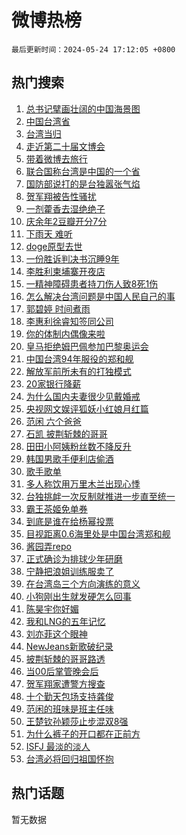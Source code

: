 # 微博热榜

`最后更新时间：2024-05-24 17:12:05 +0800`

## 热门搜索

1. [总书记擘画壮阔的中国海景图](https://m.weibo.cn/search?containerid=100103type%3D1%26t%3D10%26q%3D%23%E6%80%BB%E4%B9%A6%E8%AE%B0%E6%93%98%E7%94%BB%E5%A3%AE%E9%98%94%E7%9A%84%E4%B8%AD%E5%9B%BD%E6%B5%B7%E6%99%AF%E5%9B%BE%23&stream_entry_id=51&isnewpage=1&extparam=seat%3D1%26q%3D%2523%25E6%2580%25BB%25E4%25B9%25A6%25E8%25AE%25B0%25E6%2593%2598%25E7%2594%25BB%25E5%25A3%25AE%25E9%2598%2594%25E7%259A%2584%25E4%25B8%25AD%25E5%259B%25BD%25E6%25B5%25B7%25E6%2599%25AF%25E5%259B%25BE%2523%26c_type%3D51%26pos%3D0%26cate%3D10103%26dgr%3D0%26stream_entry_id%3D51%26filter_type%3Drealtimehot%26display_time%3D1716541924%26pre_seqid%3D17165419245869425865)
1. [中国台湾省](https://m.weibo.cn/search?containerid=100103type%3D1%26t%3D10%26q%3D%23%E4%B8%AD%E5%9B%BD%E5%8F%B0%E6%B9%BE%E7%9C%81%23&stream_entry_id=31&isnewpage=1&extparam=seat%3D1%26q%3D%2523%25E4%25B8%25AD%25E5%259B%25BD%25E5%258F%25B0%25E6%25B9%25BE%25E7%259C%2581%2523%26pos%3D0%26flag%3D4%26filter_type%3Drealtimehot%26c_type%3D31%26stream_entry_id%3D31%26band_rank%3D1%26cate%3D5001%26lcate%3D5001%26dgr%3D0%26realpos%3D1%26display_time%3D1716541924%26pre_seqid%3D17165419245869425865)
1. [台湾当归](https://m.weibo.cn/search?containerid=100103type%3D1%26t%3D10%26q%3D%23%E5%8F%B0%E6%B9%BE%E5%BD%93%E5%BD%92%23&stream_entry_id=31&isnewpage=1&extparam=seat%3D1%26q%3D%2523%25E5%258F%25B0%25E6%25B9%25BE%25E5%25BD%2593%25E5%25BD%2592%2523%26pos%3D1%26flag%3D16%26filter_type%3Drealtimehot%26c_type%3D31%26stream_entry_id%3D31%26band_rank%3D2%26cate%3D5001%26lcate%3D5001%26dgr%3D0%26realpos%3D2%26display_time%3D1716541924%26pre_seqid%3D17165419245869425865)
1. [走近第二十届文博会](https://m.weibo.cn/search?containerid=100103type%3D1%26t%3D10%26q%3D%23%E8%B5%B0%E8%BF%91%E7%AC%AC%E4%BA%8C%E5%8D%81%E5%B1%8A%E6%96%87%E5%8D%9A%E4%BC%9A%23&stream_entry_id=31&isnewpage=1&extparam=seat%3D1%26q%3D%2523%25E8%25B5%25B0%25E8%25BF%2591%25E7%25AC%25AC%25E4%25BA%258C%25E5%258D%2581%25E5%25B1%258A%25E6%2596%2587%25E5%258D%259A%25E4%25BC%259A%2523%26pos%3D2%26flag%3D0%26filter_type%3Drealtimehot%26c_type%3D31%26stream_entry_id%3D31%26band_rank%3D3%26cate%3D5001%26lcate%3D5001%26dgr%3D0%26realpos%3D3%26display_time%3D1716541924%26pre_seqid%3D17165419245869425865)
1. [带着微博去旅行](https://m.weibo.cn/search?containerid=100103type%3D1%26t%3D10%26q%3D%23%E5%B8%A6%E7%9D%80%E5%BE%AE%E5%8D%9A%E5%8E%BB%E6%97%85%E8%A1%8C%23&stream_entry_id=31&isnewpage=1&extparam=seat%3D1%26q%3D%2523%25E5%25B8%25A6%25E7%259D%2580%25E5%25BE%25AE%25E5%258D%259A%25E5%258E%25BB%25E6%2597%2585%25E8%25A1%258C%2523%26pos%3D3%26adid%3D237911%26band_rank%3D4%26filter_type%3Drealtimehot%26c_type%3D31%26stream_entry_id%3D31%26topic_ad%3D1%26cate%3D5001%26lcate%3D5001%26is_ad_pos%3D1%26dgr%3D0%26display_time%3D1716541924%26pre_seqid%3D17165419245869425865)
1. [联合国称台湾是中国的一个省](https://m.weibo.cn/search?containerid=100103type%3D1%26t%3D10%26q%3D%23%E8%81%94%E5%90%88%E5%9B%BD%E7%A7%B0%E5%8F%B0%E6%B9%BE%E6%98%AF%E4%B8%AD%E5%9B%BD%E7%9A%84%E4%B8%80%E4%B8%AA%E7%9C%81%23&stream_entry_id=31&isnewpage=1&extparam=seat%3D1%26q%3D%2523%25E8%2581%2594%25E5%2590%2588%25E5%259B%25BD%25E7%25A7%25B0%25E5%258F%25B0%25E6%25B9%25BE%25E6%2598%25AF%25E4%25B8%25AD%25E5%259B%25BD%25E7%259A%2584%25E4%25B8%2580%25E4%25B8%25AA%25E7%259C%2581%2523%26pos%3D4%26flag%3D2%26filter_type%3Drealtimehot%26c_type%3D31%26stream_entry_id%3D31%26band_rank%3D4%26cate%3D5001%26lcate%3D5001%26dgr%3D0%26realpos%3D4%26display_time%3D1716541924%26pre_seqid%3D17165419245869425865)
1. [国防部说打的是台独嚣张气焰](https://m.weibo.cn/search?containerid=100103type%3D1%26t%3D10%26q%3D%23%E5%9B%BD%E9%98%B2%E9%83%A8%E8%AF%B4%E6%89%93%E7%9A%84%E6%98%AF%E5%8F%B0%E7%8B%AC%E5%9A%A3%E5%BC%A0%E6%B0%94%E7%84%B0%23&stream_entry_id=31&isnewpage=1&extparam=seat%3D1%26q%3D%2523%25E5%259B%25BD%25E9%2598%25B2%25E9%2583%25A8%25E8%25AF%25B4%25E6%2589%2593%25E7%259A%2584%25E6%2598%25AF%25E5%258F%25B0%25E7%258B%25AC%25E5%259A%25A3%25E5%25BC%25A0%25E6%25B0%2594%25E7%2584%25B0%2523%26pos%3D5%26flag%3D0%26filter_type%3Drealtimehot%26c_type%3D31%26stream_entry_id%3D31%26band_rank%3D5%26cate%3D5001%26lcate%3D5001%26dgr%3D0%26realpos%3D5%26display_time%3D1716541924%26pre_seqid%3D17165419245869425865)
1. [贺军翔被告性骚扰](https://m.weibo.cn/search?containerid=100103type%3D1%26t%3D10%26q%3D%23%E8%B4%BA%E5%86%9B%E7%BF%94%E8%A2%AB%E5%91%8A%E6%80%A7%E9%AA%9A%E6%89%B0%23&stream_entry_id=31&isnewpage=1&extparam=seat%3D1%26q%3D%2523%25E8%25B4%25BA%25E5%2586%259B%25E7%25BF%2594%25E8%25A2%25AB%25E5%2591%258A%25E6%2580%25A7%25E9%25AA%259A%25E6%2589%25B0%2523%26pos%3D6%26flag%3D2%26filter_type%3Drealtimehot%26c_type%3D31%26stream_entry_id%3D31%26band_rank%3D6%26cate%3D5001%26lcate%3D5001%26dgr%3D0%26realpos%3D6%26display_time%3D1716541924%26pre_seqid%3D17165419245869425865)
1. [一剂藿香去湿绝绝子](https://m.weibo.cn/search?containerid=100103type%3D1%26t%3D10%26q%3D%23%E4%B8%80%E5%89%82%E8%97%BF%E9%A6%99%E5%8E%BB%E6%B9%BF%E7%BB%9D%E7%BB%9D%E5%AD%90%23&stream_entry_id=31&isnewpage=1&extparam=seat%3D1%26q%3D%2523%25E4%25B8%2580%25E5%2589%2582%25E8%2597%25BF%25E9%25A6%2599%25E5%258E%25BB%25E6%25B9%25BF%25E7%25BB%259D%25E7%25BB%259D%25E5%25AD%2590%2523%26pos%3D7%26adid%3D237661%26band_rank%3D7%26filter_type%3Drealtimehot%26c_type%3D31%26stream_entry_id%3D31%26topic_ad%3D1%26cate%3D5001%26lcate%3D5001%26is_ad_pos%3D1%26dgr%3D0%26display_time%3D1716541924%26pre_seqid%3D17165419245869425865)
1. [庆余年2豆瓣开分7分](https://m.weibo.cn/search?containerid=100103type%3D1%26t%3D10%26q%3D%23%E5%BA%86%E4%BD%99%E5%B9%B42%E8%B1%86%E7%93%A3%E5%BC%80%E5%88%867%E5%88%86%23&stream_entry_id=31&isnewpage=1&extparam=seat%3D1%26q%3D%2523%25E5%25BA%2586%25E4%25BD%2599%25E5%25B9%25B42%25E8%25B1%2586%25E7%2593%25A3%25E5%25BC%2580%25E5%2588%25867%25E5%2588%2586%2523%26pos%3D8%26flag%3D1%26filter_type%3Drealtimehot%26c_type%3D31%26stream_entry_id%3D31%26band_rank%3D7%26cate%3D5001%26lcate%3D5001%26dgr%3D0%26realpos%3D7%26display_time%3D1716541924%26pre_seqid%3D17165419245869425865)
1. [下雨天 难听](https://m.weibo.cn/search?containerid=100103type%3D1%26t%3D10%26q%3D%E4%B8%8B%E9%9B%A8%E5%A4%A9+%E9%9A%BE%E5%90%AC&stream_entry_id=31&isnewpage=1&extparam=seat%3D1%26q%3D%25E4%25B8%258B%25E9%259B%25A8%25E5%25A4%25A9%2520%25E9%259A%25BE%25E5%2590%25AC%26pos%3D9%26flag%3D2%26filter_type%3Drealtimehot%26c_type%3D31%26stream_entry_id%3D31%26band_rank%3D8%26cate%3D5001%26lcate%3D5001%26dgr%3D0%26realpos%3D8%26display_time%3D1716541924%26pre_seqid%3D17165419245869425865)
1. [doge原型去世](https://m.weibo.cn/search?containerid=100103type%3D1%26t%3D10%26q%3D%23doge%E5%8E%9F%E5%9E%8B%E5%8E%BB%E4%B8%96%23&stream_entry_id=31&isnewpage=1&extparam=seat%3D1%26q%3D%2523doge%25E5%258E%259F%25E5%259E%258B%25E5%258E%25BB%25E4%25B8%2596%2523%26pos%3D10%26flag%3D1%26filter_type%3Drealtimehot%26c_type%3D31%26stream_entry_id%3D31%26band_rank%3D9%26cate%3D5001%26lcate%3D5001%26dgr%3D0%26realpos%3D9%26display_time%3D1716541924%26pre_seqid%3D17165419245869425865)
1. [一份胜诉判决书沉睡9年](https://m.weibo.cn/search?containerid=100103type%3D1%26t%3D10%26q%3D%23%E4%B8%80%E4%BB%BD%E8%83%9C%E8%AF%89%E5%88%A4%E5%86%B3%E4%B9%A6%E6%B2%89%E7%9D%A19%E5%B9%B4%23&stream_entry_id=31&isnewpage=1&extparam=seat%3D1%26q%3D%2523%25E4%25B8%2580%25E4%25BB%25BD%25E8%2583%259C%25E8%25AF%2589%25E5%2588%25A4%25E5%2586%25B3%25E4%25B9%25A6%25E6%25B2%2589%25E7%259D%25A19%25E5%25B9%25B4%2523%26pos%3D11%26flag%3D1%26filter_type%3Drealtimehot%26c_type%3D31%26stream_entry_id%3D31%26band_rank%3D10%26cate%3D5001%26lcate%3D5001%26dgr%3D0%26realpos%3D10%26display_time%3D1716541924%26pre_seqid%3D17165419245869425865)
1. [李胜利柬埔寨开夜店](https://m.weibo.cn/search?containerid=100103type%3D1%26t%3D10%26q%3D%23%E6%9D%8E%E8%83%9C%E5%88%A9%E6%9F%AC%E5%9F%94%E5%AF%A8%E5%BC%80%E5%A4%9C%E5%BA%97%23&stream_entry_id=31&isnewpage=1&extparam=seat%3D1%26q%3D%2523%25E6%259D%258E%25E8%2583%259C%25E5%2588%25A9%25E6%259F%25AC%25E5%259F%2594%25E5%25AF%25A8%25E5%25BC%2580%25E5%25A4%259C%25E5%25BA%2597%2523%26pos%3D12%26flag%3D1%26filter_type%3Drealtimehot%26c_type%3D31%26stream_entry_id%3D31%26band_rank%3D11%26cate%3D5001%26lcate%3D5001%26dgr%3D0%26realpos%3D11%26display_time%3D1716541924%26pre_seqid%3D17165419245869425865)
1. [一精神障碍患者持刀伤人致8死1伤](https://m.weibo.cn/search?containerid=100103type%3D1%26t%3D10%26q%3D%23%E4%B8%80%E7%B2%BE%E7%A5%9E%E9%9A%9C%E7%A2%8D%E6%82%A3%E8%80%85%E6%8C%81%E5%88%80%E4%BC%A4%E4%BA%BA%E8%87%B48%E6%AD%BB1%E4%BC%A4%23&stream_entry_id=31&isnewpage=1&extparam=seat%3D1%26q%3D%2523%25E4%25B8%2580%25E7%25B2%25BE%25E7%25A5%259E%25E9%259A%259C%25E7%25A2%258D%25E6%2582%25A3%25E8%2580%2585%25E6%258C%2581%25E5%2588%2580%25E4%25BC%25A4%25E4%25BA%25BA%25E8%2587%25B48%25E6%25AD%25BB1%25E4%25BC%25A4%2523%26pos%3D13%26flag%3D0%26filter_type%3Drealtimehot%26c_type%3D31%26stream_entry_id%3D31%26band_rank%3D12%26cate%3D5001%26lcate%3D5001%26dgr%3D0%26realpos%3D12%26display_time%3D1716541924%26pre_seqid%3D17165419245869425865)
1. [怎么解决台湾问题是中国人民自己的事](https://m.weibo.cn/search?containerid=100103type%3D1%26t%3D10%26q%3D%23%E6%80%8E%E4%B9%88%E8%A7%A3%E5%86%B3%E5%8F%B0%E6%B9%BE%E9%97%AE%E9%A2%98%E6%98%AF%E4%B8%AD%E5%9B%BD%E4%BA%BA%E6%B0%91%E8%87%AA%E5%B7%B1%E7%9A%84%E4%BA%8B%23&stream_entry_id=31&isnewpage=1&extparam=seat%3D1%26q%3D%2523%25E6%2580%258E%25E4%25B9%2588%25E8%25A7%25A3%25E5%2586%25B3%25E5%258F%25B0%25E6%25B9%25BE%25E9%2597%25AE%25E9%25A2%2598%25E6%2598%25AF%25E4%25B8%25AD%25E5%259B%25BD%25E4%25BA%25BA%25E6%25B0%2591%25E8%2587%25AA%25E5%25B7%25B1%25E7%259A%2584%25E4%25BA%258B%2523%26pos%3D14%26flag%3D1%26filter_type%3Drealtimehot%26c_type%3D31%26stream_entry_id%3D31%26band_rank%3D13%26cate%3D5001%26lcate%3D5001%26dgr%3D0%26realpos%3D13%26display_time%3D1716541924%26pre_seqid%3D17165419245869425865)
1. [郭碧婷 时间煮雨](https://m.weibo.cn/search?containerid=100103type%3D1%26t%3D10%26q%3D%E9%83%AD%E7%A2%A7%E5%A9%B7+%E6%97%B6%E9%97%B4%E7%85%AE%E9%9B%A8&stream_entry_id=31&isnewpage=1&extparam=seat%3D1%26q%3D%25E9%2583%25AD%25E7%25A2%25A7%25E5%25A9%25B7%2520%25E6%2597%25B6%25E9%2597%25B4%25E7%2585%25AE%25E9%259B%25A8%26pos%3D15%26flag%3D1%26filter_type%3Drealtimehot%26c_type%3D31%26stream_entry_id%3D31%26band_rank%3D14%26cate%3D5001%26lcate%3D5001%26dgr%3D0%26realpos%3D14%26display_time%3D1716541924%26pre_seqid%3D17165419245869425865)
1. [李惠利徐睿知签同公司](https://m.weibo.cn/search?containerid=100103type%3D1%26t%3D10%26q%3D%23%E6%9D%8E%E6%83%A0%E5%88%A9%E5%BE%90%E7%9D%BF%E7%9F%A5%E7%AD%BE%E5%90%8C%E5%85%AC%E5%8F%B8%23&stream_entry_id=31&isnewpage=1&extparam=seat%3D1%26q%3D%2523%25E6%259D%258E%25E6%2583%25A0%25E5%2588%25A9%25E5%25BE%2590%25E7%259D%25BF%25E7%259F%25A5%25E7%25AD%25BE%25E5%2590%258C%25E5%2585%25AC%25E5%258F%25B8%2523%26pos%3D16%26flag%3D1%26filter_type%3Drealtimehot%26c_type%3D31%26stream_entry_id%3D31%26band_rank%3D15%26cate%3D5001%26lcate%3D5001%26dgr%3D0%26realpos%3D15%26display_time%3D1716541924%26pre_seqid%3D17165419245869425865)
1. [你的体制内偶像来啦](https://m.weibo.cn/search?containerid=100103type%3D1%26t%3D10%26q%3D%23%E4%BD%A0%E7%9A%84%E4%BD%93%E5%88%B6%E5%86%85%E5%81%B6%E5%83%8F%E6%9D%A5%E5%95%A6%23&stream_entry_id=31&isnewpage=1&extparam=seat%3D1%26q%3D%2523%25E4%25BD%25A0%25E7%259A%2584%25E4%25BD%2593%25E5%2588%25B6%25E5%2586%2585%25E5%2581%25B6%25E5%2583%258F%25E6%259D%25A5%25E5%2595%25A6%2523%26pos%3D17%26flag%3D1%26filter_type%3Drealtimehot%26c_type%3D31%26stream_entry_id%3D31%26band_rank%3D16%26cate%3D5001%26lcate%3D5001%26dgr%3D0%26realpos%3D16%26display_time%3D1716541924%26pre_seqid%3D17165419245869425865)
1. [皇马拒绝姆巴佩参加巴黎奥运会](https://m.weibo.cn/search?containerid=100103type%3D1%26t%3D10%26q%3D%23%E7%9A%87%E9%A9%AC%E6%8B%92%E7%BB%9D%E5%A7%86%E5%B7%B4%E4%BD%A9%E5%8F%82%E5%8A%A0%E5%B7%B4%E9%BB%8E%E5%A5%A5%E8%BF%90%E4%BC%9A%23&stream_entry_id=31&isnewpage=1&extparam=seat%3D1%26q%3D%2523%25E7%259A%2587%25E9%25A9%25AC%25E6%258B%2592%25E7%25BB%259D%25E5%25A7%2586%25E5%25B7%25B4%25E4%25BD%25A9%25E5%258F%2582%25E5%258A%25A0%25E5%25B7%25B4%25E9%25BB%258E%25E5%25A5%25A5%25E8%25BF%2590%25E4%25BC%259A%2523%26pos%3D18%26flag%3D1%26filter_type%3Drealtimehot%26c_type%3D31%26stream_entry_id%3D31%26band_rank%3D17%26cate%3D5001%26lcate%3D5001%26dgr%3D0%26realpos%3D17%26display_time%3D1716541924%26pre_seqid%3D17165419245869425865)
1. [中国台湾94年服役的郑和舰](https://m.weibo.cn/search?containerid=100103type%3D1%26t%3D10%26q%3D%23%E4%B8%AD%E5%9B%BD%E5%8F%B0%E6%B9%BE94%E5%B9%B4%E6%9C%8D%E5%BD%B9%E7%9A%84%E9%83%91%E5%92%8C%E8%88%B0%23&stream_entry_id=31&isnewpage=1&extparam=seat%3D1%26q%3D%2523%25E4%25B8%25AD%25E5%259B%25BD%25E5%258F%25B0%25E6%25B9%25BE94%25E5%25B9%25B4%25E6%259C%258D%25E5%25BD%25B9%25E7%259A%2584%25E9%2583%2591%25E5%2592%258C%25E8%2588%25B0%2523%26pos%3D19%26flag%3D1%26filter_type%3Drealtimehot%26c_type%3D31%26stream_entry_id%3D31%26band_rank%3D18%26cate%3D5001%26lcate%3D5001%26dgr%3D0%26realpos%3D18%26display_time%3D1716541924%26pre_seqid%3D17165419245869425865)
1. [解放军前所未有的打独模式](https://m.weibo.cn/search?containerid=100103type%3D1%26t%3D10%26q%3D%23%E8%A7%A3%E6%94%BE%E5%86%9B%E5%89%8D%E6%89%80%E6%9C%AA%E6%9C%89%E7%9A%84%E6%89%93%E7%8B%AC%E6%A8%A1%E5%BC%8F%23&stream_entry_id=31&isnewpage=1&extparam=seat%3D1%26q%3D%2523%25E8%25A7%25A3%25E6%2594%25BE%25E5%2586%259B%25E5%2589%258D%25E6%2589%2580%25E6%259C%25AA%25E6%259C%2589%25E7%259A%2584%25E6%2589%2593%25E7%258B%25AC%25E6%25A8%25A1%25E5%25BC%258F%2523%26pos%3D20%26flag%3D0%26filter_type%3Drealtimehot%26c_type%3D31%26stream_entry_id%3D31%26band_rank%3D19%26cate%3D5001%26lcate%3D5001%26dgr%3D0%26realpos%3D19%26display_time%3D1716541924%26pre_seqid%3D17165419245869425865)
1. [20家银行降薪](https://m.weibo.cn/search?containerid=100103type%3D1%26t%3D10%26q%3D%2320%E5%AE%B6%E9%93%B6%E8%A1%8C%E9%99%8D%E8%96%AA%23&stream_entry_id=31&isnewpage=1&extparam=seat%3D1%26q%3D%252320%25E5%25AE%25B6%25E9%2593%25B6%25E8%25A1%258C%25E9%2599%258D%25E8%2596%25AA%2523%26pos%3D21%26flag%3D0%26filter_type%3Drealtimehot%26c_type%3D31%26stream_entry_id%3D31%26band_rank%3D20%26cate%3D5001%26lcate%3D5001%26dgr%3D0%26realpos%3D20%26display_time%3D1716541924%26pre_seqid%3D17165419245869425865)
1. [为什么国内夫妻很少见戴婚戒](https://m.weibo.cn/search?containerid=100103type%3D1%26t%3D10%26q%3D%23%E4%B8%BA%E4%BB%80%E4%B9%88%E5%9B%BD%E5%86%85%E5%A4%AB%E5%A6%BB%E5%BE%88%E5%B0%91%E8%A7%81%E6%88%B4%E5%A9%9A%E6%88%92%23&stream_entry_id=31&isnewpage=1&extparam=seat%3D1%26q%3D%2523%25E4%25B8%25BA%25E4%25BB%2580%25E4%25B9%2588%25E5%259B%25BD%25E5%2586%2585%25E5%25A4%25AB%25E5%25A6%25BB%25E5%25BE%2588%25E5%25B0%2591%25E8%25A7%2581%25E6%2588%25B4%25E5%25A9%259A%25E6%2588%2592%2523%26pos%3D22%26flag%3D0%26filter_type%3Drealtimehot%26c_type%3D31%26stream_entry_id%3D31%26band_rank%3D21%26cate%3D5001%26lcate%3D5001%26dgr%3D0%26realpos%3D21%26display_time%3D1716541924%26pre_seqid%3D17165419245869425865)
1. [央视网文娱评狐妖小红娘月红篇](https://m.weibo.cn/search?containerid=100103type%3D1%26t%3D10%26q%3D%23%E5%A4%AE%E8%A7%86%E7%BD%91%E6%96%87%E5%A8%B1%E8%AF%84%E7%8B%90%E5%A6%96%E5%B0%8F%E7%BA%A2%E5%A8%98%E6%9C%88%E7%BA%A2%E7%AF%87%23&stream_entry_id=31&isnewpage=1&extparam=seat%3D1%26q%3D%2523%25E5%25A4%25AE%25E8%25A7%2586%25E7%25BD%2591%25E6%2596%2587%25E5%25A8%25B1%25E8%25AF%2584%25E7%258B%2590%25E5%25A6%2596%25E5%25B0%258F%25E7%25BA%25A2%25E5%25A8%2598%25E6%259C%2588%25E7%25BA%25A2%25E7%25AF%2587%2523%26pos%3D23%26flag%3D1%26filter_type%3Drealtimehot%26c_type%3D31%26stream_entry_id%3D31%26band_rank%3D22%26cate%3D5001%26lcate%3D5001%26dgr%3D0%26realpos%3D22%26display_time%3D1716541924%26pre_seqid%3D17165419245869425865)
1. [范闲 六个爸爸](https://m.weibo.cn/search?containerid=100103type%3D1%26t%3D10%26q%3D%E8%8C%83%E9%97%B2+%E5%85%AD%E4%B8%AA%E7%88%B8%E7%88%B8&stream_entry_id=31&isnewpage=1&extparam=seat%3D1%26q%3D%25E8%258C%2583%25E9%2597%25B2%2520%25E5%2585%25AD%25E4%25B8%25AA%25E7%2588%25B8%25E7%2588%25B8%26pos%3D24%26flag%3D0%26filter_type%3Drealtimehot%26c_type%3D31%26stream_entry_id%3D31%26band_rank%3D23%26cate%3D5001%26lcate%3D5001%26dgr%3D0%26realpos%3D23%26display_time%3D1716541924%26pre_seqid%3D17165419245869425865)
1. [石凯 披荆斩棘的哥哥](https://m.weibo.cn/search?containerid=100103type%3D1%26t%3D10%26q%3D%E7%9F%B3%E5%87%AF+%E6%8A%AB%E8%8D%86%E6%96%A9%E6%A3%98%E7%9A%84%E5%93%A5%E5%93%A5&stream_entry_id=31&isnewpage=1&extparam=seat%3D1%26q%3D%25E7%259F%25B3%25E5%2587%25AF%2520%25E6%258A%25AB%25E8%258D%2586%25E6%2596%25A9%25E6%25A3%2598%25E7%259A%2584%25E5%2593%25A5%25E5%2593%25A5%26pos%3D25%26flag%3D1%26filter_type%3Drealtimehot%26c_type%3D31%26stream_entry_id%3D31%26band_rank%3D24%26cate%3D5001%26lcate%3D5001%26dgr%3D0%26realpos%3D24%26display_time%3D1716541924%26pre_seqid%3D17165419245869425865)
1. [田田小阿姨粉丝数不降反升](https://m.weibo.cn/search?containerid=100103type%3D1%26t%3D10%26q%3D%23%E7%94%B0%E7%94%B0%E5%B0%8F%E9%98%BF%E5%A7%A8%E7%B2%89%E4%B8%9D%E6%95%B0%E4%B8%8D%E9%99%8D%E5%8F%8D%E5%8D%87%23&stream_entry_id=31&isnewpage=1&extparam=seat%3D1%26q%3D%2523%25E7%2594%25B0%25E7%2594%25B0%25E5%25B0%258F%25E9%2598%25BF%25E5%25A7%25A8%25E7%25B2%2589%25E4%25B8%259D%25E6%2595%25B0%25E4%25B8%258D%25E9%2599%258D%25E5%258F%258D%25E5%258D%2587%2523%26pos%3D26%26flag%3D1%26filter_type%3Drealtimehot%26c_type%3D31%26stream_entry_id%3D31%26band_rank%3D25%26cate%3D5001%26lcate%3D5001%26dgr%3D0%26realpos%3D25%26display_time%3D1716541924%26pre_seqid%3D17165419245869425865)
1. [韩国男歌手便利店偷酒](https://m.weibo.cn/search?containerid=100103type%3D1%26t%3D10%26q%3D%23%E9%9F%A9%E5%9B%BD%E7%94%B7%E6%AD%8C%E6%89%8B%E4%BE%BF%E5%88%A9%E5%BA%97%E5%81%B7%E9%85%92%23&stream_entry_id=31&isnewpage=1&extparam=seat%3D1%26q%3D%2523%25E9%259F%25A9%25E5%259B%25BD%25E7%2594%25B7%25E6%25AD%258C%25E6%2589%258B%25E4%25BE%25BF%25E5%2588%25A9%25E5%25BA%2597%25E5%2581%25B7%25E9%2585%2592%2523%26pos%3D27%26flag%3D1%26filter_type%3Drealtimehot%26c_type%3D31%26stream_entry_id%3D31%26band_rank%3D26%26cate%3D5001%26lcate%3D5001%26dgr%3D0%26realpos%3D26%26display_time%3D1716541924%26pre_seqid%3D17165419245869425865)
1. [歌手歌单](https://m.weibo.cn/search?containerid=100103type%3D1%26t%3D10%26q%3D%E6%AD%8C%E6%89%8B%E6%AD%8C%E5%8D%95&stream_entry_id=31&isnewpage=1&extparam=seat%3D1%26q%3D%25E6%25AD%258C%25E6%2589%258B%25E6%25AD%258C%25E5%258D%2595%26pos%3D28%26flag%3D0%26filter_type%3Drealtimehot%26c_type%3D31%26stream_entry_id%3D31%26band_rank%3D27%26cate%3D5001%26lcate%3D5001%26dgr%3D0%26realpos%3D27%26display_time%3D1716541924%26pre_seqid%3D17165419245869425865)
1. [多人称饮用万里木兰出现心悸](https://m.weibo.cn/search?containerid=100103type%3D1%26t%3D10%26q%3D%23%E5%A4%9A%E4%BA%BA%E7%A7%B0%E9%A5%AE%E7%94%A8%E4%B8%87%E9%87%8C%E6%9C%A8%E5%85%B0%E5%87%BA%E7%8E%B0%E5%BF%83%E6%82%B8%23&stream_entry_id=31&isnewpage=1&extparam=seat%3D1%26q%3D%2523%25E5%25A4%259A%25E4%25BA%25BA%25E7%25A7%25B0%25E9%25A5%25AE%25E7%2594%25A8%25E4%25B8%2587%25E9%2587%258C%25E6%259C%25A8%25E5%2585%25B0%25E5%2587%25BA%25E7%258E%25B0%25E5%25BF%2583%25E6%2582%25B8%2523%26pos%3D29%26flag%3D1%26filter_type%3Drealtimehot%26c_type%3D31%26stream_entry_id%3D31%26band_rank%3D28%26cate%3D5001%26lcate%3D5001%26dgr%3D0%26realpos%3D28%26display_time%3D1716541924%26pre_seqid%3D17165419245869425865)
1. [台独挑衅一次反制就推进一步直至统一](https://m.weibo.cn/search?containerid=100103type%3D1%26t%3D10%26q%3D%23%E5%8F%B0%E7%8B%AC%E6%8C%91%E8%A1%85%E4%B8%80%E6%AC%A1%E5%8F%8D%E5%88%B6%E5%B0%B1%E6%8E%A8%E8%BF%9B%E4%B8%80%E6%AD%A5%E7%9B%B4%E8%87%B3%E7%BB%9F%E4%B8%80%23&stream_entry_id=31&isnewpage=1&extparam=seat%3D1%26q%3D%2523%25E5%258F%25B0%25E7%258B%25AC%25E6%258C%2591%25E8%25A1%2585%25E4%25B8%2580%25E6%25AC%25A1%25E5%258F%258D%25E5%2588%25B6%25E5%25B0%25B1%25E6%258E%25A8%25E8%25BF%259B%25E4%25B8%2580%25E6%25AD%25A5%25E7%259B%25B4%25E8%2587%25B3%25E7%25BB%259F%25E4%25B8%2580%2523%26pos%3D30%26flag%3D1%26filter_type%3Drealtimehot%26c_type%3D31%26stream_entry_id%3D31%26band_rank%3D29%26cate%3D5001%26lcate%3D5001%26dgr%3D0%26realpos%3D29%26display_time%3D1716541924%26pre_seqid%3D17165419245869425865)
1. [霸王茶姬免单券](https://m.weibo.cn/search?containerid=100103type%3D1%26t%3D10%26q%3D%E9%9C%B8%E7%8E%8B%E8%8C%B6%E5%A7%AC%E5%85%8D%E5%8D%95%E5%88%B8&stream_entry_id=31&isnewpage=1&extparam=seat%3D1%26q%3D%25E9%259C%25B8%25E7%258E%258B%25E8%258C%25B6%25E5%25A7%25AC%25E5%2585%258D%25E5%258D%2595%25E5%2588%25B8%26pos%3D31%26flag%3D0%26filter_type%3Drealtimehot%26c_type%3D31%26stream_entry_id%3D31%26band_rank%3D30%26cate%3D5001%26lcate%3D5001%26dgr%3D0%26realpos%3D30%26display_time%3D1716541924%26pre_seqid%3D17165419245869425865)
1. [到底是谁在给杨幂投票](https://m.weibo.cn/search?containerid=100103type%3D1%26t%3D10%26q%3D%23%E5%88%B0%E5%BA%95%E6%98%AF%E8%B0%81%E5%9C%A8%E7%BB%99%E6%9D%A8%E5%B9%82%E6%8A%95%E7%A5%A8%23&stream_entry_id=31&isnewpage=1&extparam=seat%3D1%26q%3D%2523%25E5%2588%25B0%25E5%25BA%2595%25E6%2598%25AF%25E8%25B0%2581%25E5%259C%25A8%25E7%25BB%2599%25E6%259D%25A8%25E5%25B9%2582%25E6%258A%2595%25E7%25A5%25A8%2523%26pos%3D32%26flag%3D1%26filter_type%3Drealtimehot%26c_type%3D31%26stream_entry_id%3D31%26band_rank%3D31%26cate%3D5001%26lcate%3D5001%26dgr%3D0%26realpos%3D31%26display_time%3D1716541924%26pre_seqid%3D17165419245869425865)
1. [目视距离0.6海里处是中国台湾郑和舰](https://m.weibo.cn/search?containerid=100103type%3D1%26t%3D10%26q%3D%23%E7%9B%AE%E8%A7%86%E8%B7%9D%E7%A6%BB0.6%E6%B5%B7%E9%87%8C%E5%A4%84%E6%98%AF%E4%B8%AD%E5%9B%BD%E5%8F%B0%E6%B9%BE%E9%83%91%E5%92%8C%E8%88%B0%23&stream_entry_id=31&isnewpage=1&extparam=seat%3D1%26q%3D%2523%25E7%259B%25AE%25E8%25A7%2586%25E8%25B7%259D%25E7%25A6%25BB0.6%25E6%25B5%25B7%25E9%2587%258C%25E5%25A4%2584%25E6%2598%25AF%25E4%25B8%25AD%25E5%259B%25BD%25E5%258F%25B0%25E6%25B9%25BE%25E9%2583%2591%25E5%2592%258C%25E8%2588%25B0%2523%26pos%3D33%26flag%3D0%26filter_type%3Drealtimehot%26c_type%3D31%26stream_entry_id%3D31%26band_rank%3D32%26cate%3D5001%26lcate%3D5001%26dgr%3D0%26realpos%3D32%26display_time%3D1716541924%26pre_seqid%3D17165419245869425865)
1. [酱园弄repo](https://m.weibo.cn/search?containerid=100103type%3D1%26t%3D10%26q%3D%23%E9%85%B1%E5%9B%AD%E5%BC%84repo%23&stream_entry_id=31&isnewpage=1&extparam=seat%3D1%26q%3D%2523%25E9%2585%25B1%25E5%259B%25AD%25E5%25BC%2584repo%2523%26pos%3D34%26flag%3D1%26filter_type%3Drealtimehot%26c_type%3D31%26stream_entry_id%3D31%26band_rank%3D33%26cate%3D5001%26lcate%3D5001%26dgr%3D0%26realpos%3D33%26display_time%3D1716541924%26pre_seqid%3D17165419245869425865)
1. [正式确诊为排球少年研磨](https://m.weibo.cn/search?containerid=100103type%3D1%26t%3D10%26q%3D%23%E6%AD%A3%E5%BC%8F%E7%A1%AE%E8%AF%8A%E4%B8%BA%E6%8E%92%E7%90%83%E5%B0%91%E5%B9%B4%E7%A0%94%E7%A3%A8%23&stream_entry_id=31&isnewpage=1&extparam=seat%3D1%26q%3D%2523%25E6%25AD%25A3%25E5%25BC%258F%25E7%25A1%25AE%25E8%25AF%258A%25E4%25B8%25BA%25E6%258E%2592%25E7%2590%2583%25E5%25B0%2591%25E5%25B9%25B4%25E7%25A0%2594%25E7%25A3%25A8%2523%26pos%3D35%26flag%3D1%26filter_type%3Drealtimehot%26c_type%3D31%26stream_entry_id%3D31%26band_rank%3D34%26cate%3D5001%26lcate%3D5001%26dgr%3D0%26realpos%3D34%26display_time%3D1716541924%26pre_seqid%3D17165419245869425865)
1. [宁静把浪姐训练服卖了](https://m.weibo.cn/search?containerid=100103type%3D1%26t%3D10%26q%3D%23%E5%AE%81%E9%9D%99%E6%8A%8A%E6%B5%AA%E5%A7%90%E8%AE%AD%E7%BB%83%E6%9C%8D%E5%8D%96%E4%BA%86%23&stream_entry_id=31&isnewpage=1&extparam=seat%3D1%26q%3D%2523%25E5%25AE%2581%25E9%259D%2599%25E6%258A%258A%25E6%25B5%25AA%25E5%25A7%2590%25E8%25AE%25AD%25E7%25BB%2583%25E6%259C%258D%25E5%258D%2596%25E4%25BA%2586%2523%26pos%3D36%26flag%3D0%26filter_type%3Drealtimehot%26c_type%3D31%26stream_entry_id%3D31%26band_rank%3D35%26cate%3D5001%26lcate%3D5001%26dgr%3D0%26realpos%3D35%26display_time%3D1716541924%26pre_seqid%3D17165419245869425865)
1. [在台湾岛三个方向演练的意义](https://m.weibo.cn/search?containerid=100103type%3D1%26t%3D10%26q%3D%23%E5%9C%A8%E5%8F%B0%E6%B9%BE%E5%B2%9B%E4%B8%89%E4%B8%AA%E6%96%B9%E5%90%91%E6%BC%94%E7%BB%83%E7%9A%84%E6%84%8F%E4%B9%89%23&stream_entry_id=31&isnewpage=1&extparam=seat%3D1%26q%3D%2523%25E5%259C%25A8%25E5%258F%25B0%25E6%25B9%25BE%25E5%25B2%259B%25E4%25B8%2589%25E4%25B8%25AA%25E6%2596%25B9%25E5%2590%2591%25E6%25BC%2594%25E7%25BB%2583%25E7%259A%2584%25E6%2584%258F%25E4%25B9%2589%2523%26pos%3D37%26flag%3D0%26filter_type%3Drealtimehot%26c_type%3D31%26stream_entry_id%3D31%26band_rank%3D36%26cate%3D5001%26lcate%3D5001%26dgr%3D0%26realpos%3D36%26display_time%3D1716541924%26pre_seqid%3D17165419245869425865)
1. [小狗刚出生就发硬怎么回事](https://m.weibo.cn/search?containerid=100103type%3D1%26t%3D10%26q%3D%E5%B0%8F%E7%8B%97%E5%88%9A%E5%87%BA%E7%94%9F%E5%B0%B1%E5%8F%91%E7%A1%AC%E6%80%8E%E4%B9%88%E5%9B%9E%E4%BA%8B&stream_entry_id=31&isnewpage=1&extparam=seat%3D1%26q%3D%25E5%25B0%258F%25E7%258B%2597%25E5%2588%259A%25E5%2587%25BA%25E7%2594%259F%25E5%25B0%25B1%25E5%258F%2591%25E7%25A1%25AC%25E6%2580%258E%25E4%25B9%2588%25E5%259B%259E%25E4%25BA%258B%26pos%3D38%26flag%3D0%26filter_type%3Drealtimehot%26c_type%3D31%26stream_entry_id%3D31%26band_rank%3D37%26cate%3D5001%26lcate%3D5001%26dgr%3D0%26realpos%3D37%26display_time%3D1716541924%26pre_seqid%3D17165419245869425865)
1. [陈昊宇你好媚](https://m.weibo.cn/search?containerid=100103type%3D1%26t%3D10%26q%3D%E9%99%88%E6%98%8A%E5%AE%87%E4%BD%A0%E5%A5%BD%E5%AA%9A&stream_entry_id=31&isnewpage=1&extparam=seat%3D1%26q%3D%25E9%2599%2588%25E6%2598%258A%25E5%25AE%2587%25E4%25BD%25A0%25E5%25A5%25BD%25E5%25AA%259A%26pos%3D39%26flag%3D0%26filter_type%3Drealtimehot%26c_type%3D31%26stream_entry_id%3D31%26band_rank%3D38%26cate%3D5001%26lcate%3D5001%26dgr%3D0%26realpos%3D38%26display_time%3D1716541924%26pre_seqid%3D17165419245869425865)
1. [我和LNG的五年记忆](https://m.weibo.cn/search?containerid=100103type%3D1%26t%3D10%26q%3D%23%E6%88%91%E5%92%8CLNG%E7%9A%84%E4%BA%94%E5%B9%B4%E8%AE%B0%E5%BF%86%23&stream_entry_id=31&isnewpage=1&extparam=seat%3D1%26q%3D%2523%25E6%2588%2591%25E5%2592%258CLNG%25E7%259A%2584%25E4%25BA%2594%25E5%25B9%25B4%25E8%25AE%25B0%25E5%25BF%2586%2523%26pos%3D40%26flag%3D1%26filter_type%3Drealtimehot%26c_type%3D31%26stream_entry_id%3D31%26band_rank%3D39%26cate%3D5001%26lcate%3D5001%26dgr%3D0%26realpos%3D39%26display_time%3D1716541924%26pre_seqid%3D17165419245869425865)
1. [刘亦菲这个眼神](https://m.weibo.cn/search?containerid=100103type%3D1%26t%3D10%26q%3D%E5%88%98%E4%BA%A6%E8%8F%B2%E8%BF%99%E4%B8%AA%E7%9C%BC%E7%A5%9E&stream_entry_id=31&isnewpage=1&extparam=seat%3D1%26q%3D%25E5%2588%2598%25E4%25BA%25A6%25E8%258F%25B2%25E8%25BF%2599%25E4%25B8%25AA%25E7%259C%25BC%25E7%25A5%259E%26pos%3D41%26flag%3D1%26filter_type%3Drealtimehot%26c_type%3D31%26stream_entry_id%3D31%26band_rank%3D40%26cate%3D5001%26lcate%3D5001%26dgr%3D0%26realpos%3D40%26display_time%3D1716541924%26pre_seqid%3D17165419245869425865)
1. [NewJeans新歌破纪录](https://m.weibo.cn/search?containerid=100103type%3D1%26t%3D10%26q%3D%23NewJeans%E6%96%B0%E6%AD%8C%E7%A0%B4%E7%BA%AA%E5%BD%95%23&stream_entry_id=31&isnewpage=1&extparam=seat%3D1%26q%3D%2523NewJeans%25E6%2596%25B0%25E6%25AD%258C%25E7%25A0%25B4%25E7%25BA%25AA%25E5%25BD%2595%2523%26pos%3D42%26flag%3D0%26filter_type%3Drealtimehot%26c_type%3D31%26stream_entry_id%3D31%26band_rank%3D41%26cate%3D5001%26lcate%3D5001%26dgr%3D0%26realpos%3D41%26display_time%3D1716541924%26pre_seqid%3D17165419245869425865)
1. [披荆斩棘的哥哥路透](https://m.weibo.cn/search?containerid=100103type%3D1%26t%3D10%26q%3D%E6%8A%AB%E8%8D%86%E6%96%A9%E6%A3%98%E7%9A%84%E5%93%A5%E5%93%A5%E8%B7%AF%E9%80%8F&stream_entry_id=31&isnewpage=1&extparam=seat%3D1%26q%3D%25E6%258A%25AB%25E8%258D%2586%25E6%2596%25A9%25E6%25A3%2598%25E7%259A%2584%25E5%2593%25A5%25E5%2593%25A5%25E8%25B7%25AF%25E9%2580%258F%26pos%3D43%26flag%3D0%26filter_type%3Drealtimehot%26c_type%3D31%26stream_entry_id%3D31%26band_rank%3D42%26cate%3D5001%26lcate%3D5001%26dgr%3D0%26realpos%3D42%26display_time%3D1716541924%26pre_seqid%3D17165419245869425865)
1. [当00后掌管晚会后](https://m.weibo.cn/search?containerid=100103type%3D1%26t%3D10%26q%3D%23%E5%BD%9300%E5%90%8E%E6%8E%8C%E7%AE%A1%E6%99%9A%E4%BC%9A%E5%90%8E%23&stream_entry_id=31&isnewpage=1&extparam=seat%3D1%26q%3D%2523%25E5%25BD%259300%25E5%2590%258E%25E6%258E%258C%25E7%25AE%25A1%25E6%2599%259A%25E4%25BC%259A%25E5%2590%258E%2523%26pos%3D44%26flag%3D1%26filter_type%3Drealtimehot%26c_type%3D31%26stream_entry_id%3D31%26band_rank%3D43%26cate%3D5001%26lcate%3D5001%26dgr%3D0%26realpos%3D43%26display_time%3D1716541924%26pre_seqid%3D17165419245869425865)
1. [贺军翔家遭警方搜查](https://m.weibo.cn/search?containerid=100103type%3D1%26t%3D10%26q%3D%23%E8%B4%BA%E5%86%9B%E7%BF%94%E5%AE%B6%E9%81%AD%E8%AD%A6%E6%96%B9%E6%90%9C%E6%9F%A5%23&stream_entry_id=31&isnewpage=1&extparam=seat%3D1%26q%3D%2523%25E8%25B4%25BA%25E5%2586%259B%25E7%25BF%2594%25E5%25AE%25B6%25E9%2581%25AD%25E8%25AD%25A6%25E6%2596%25B9%25E6%2590%259C%25E6%259F%25A5%2523%26pos%3D45%26flag%3D0%26filter_type%3Drealtimehot%26c_type%3D31%26stream_entry_id%3D31%26band_rank%3D44%26cate%3D5001%26lcate%3D5001%26dgr%3D0%26realpos%3D44%26display_time%3D1716541924%26pre_seqid%3D17165419245869425865)
1. [十个勤天包场支持龚俊](https://m.weibo.cn/search?containerid=100103type%3D1%26t%3D10%26q%3D%23%E5%8D%81%E4%B8%AA%E5%8B%A4%E5%A4%A9%E5%8C%85%E5%9C%BA%E6%94%AF%E6%8C%81%E9%BE%9A%E4%BF%8A%23&stream_entry_id=31&isnewpage=1&extparam=seat%3D1%26q%3D%2523%25E5%258D%2581%25E4%25B8%25AA%25E5%258B%25A4%25E5%25A4%25A9%25E5%258C%2585%25E5%259C%25BA%25E6%2594%25AF%25E6%258C%2581%25E9%25BE%259A%25E4%25BF%258A%2523%26pos%3D46%26flag%3D1%26filter_type%3Drealtimehot%26c_type%3D31%26stream_entry_id%3D31%26band_rank%3D45%26cate%3D5001%26lcate%3D5001%26dgr%3D0%26realpos%3D45%26display_time%3D1716541924%26pre_seqid%3D17165419245869425865)
1. [范闲的班味是班主任味](https://m.weibo.cn/search?containerid=100103type%3D1%26t%3D10%26q%3D%23%E8%8C%83%E9%97%B2%E7%9A%84%E7%8F%AD%E5%91%B3%E6%98%AF%E7%8F%AD%E4%B8%BB%E4%BB%BB%E5%91%B3%23&stream_entry_id=31&isnewpage=1&extparam=seat%3D1%26q%3D%2523%25E8%258C%2583%25E9%2597%25B2%25E7%259A%2584%25E7%258F%25AD%25E5%2591%25B3%25E6%2598%25AF%25E7%258F%25AD%25E4%25B8%25BB%25E4%25BB%25BB%25E5%2591%25B3%2523%26pos%3D47%26flag%3D1%26filter_type%3Drealtimehot%26c_type%3D31%26stream_entry_id%3D31%26band_rank%3D46%26cate%3D5001%26lcate%3D5001%26dgr%3D0%26realpos%3D46%26display_time%3D1716541924%26pre_seqid%3D17165419245869425865)
1. [王楚钦孙颖莎止步混双8强](https://m.weibo.cn/search?containerid=100103type%3D1%26t%3D10%26q%3D%23%E7%8E%8B%E6%A5%9A%E9%92%A6%E5%AD%99%E9%A2%96%E8%8E%8E%E6%AD%A2%E6%AD%A5%E6%B7%B7%E5%8F%8C8%E5%BC%BA%23&stream_entry_id=31&isnewpage=1&extparam=seat%3D1%26q%3D%2523%25E7%258E%258B%25E6%25A5%259A%25E9%2592%25A6%25E5%25AD%2599%25E9%25A2%2596%25E8%258E%258E%25E6%25AD%25A2%25E6%25AD%25A5%25E6%25B7%25B7%25E5%258F%258C8%25E5%25BC%25BA%2523%26pos%3D48%26flag%3D0%26filter_type%3Drealtimehot%26c_type%3D31%26stream_entry_id%3D31%26band_rank%3D47%26cate%3D5001%26lcate%3D5001%26dgr%3D0%26realpos%3D47%26display_time%3D1716541924%26pre_seqid%3D17165419245869425865)
1. [为什么裤子的开口都在正前方](https://m.weibo.cn/search?containerid=100103type%3D1%26t%3D10%26q%3D%23%E4%B8%BA%E4%BB%80%E4%B9%88%E8%A3%A4%E5%AD%90%E7%9A%84%E5%BC%80%E5%8F%A3%E9%83%BD%E5%9C%A8%E6%AD%A3%E5%89%8D%E6%96%B9%23&stream_entry_id=31&isnewpage=1&extparam=seat%3D1%26q%3D%2523%25E4%25B8%25BA%25E4%25BB%2580%25E4%25B9%2588%25E8%25A3%25A4%25E5%25AD%2590%25E7%259A%2584%25E5%25BC%2580%25E5%258F%25A3%25E9%2583%25BD%25E5%259C%25A8%25E6%25AD%25A3%25E5%2589%258D%25E6%2596%25B9%2523%26pos%3D49%26flag%3D0%26filter_type%3Drealtimehot%26c_type%3D31%26stream_entry_id%3D31%26band_rank%3D48%26cate%3D5001%26lcate%3D5001%26dgr%3D0%26realpos%3D48%26display_time%3D1716541924%26pre_seqid%3D17165419245869425865)
1. [ISFJ 最淡的淡人](https://m.weibo.cn/search?containerid=100103type%3D1%26t%3D10%26q%3DISFJ+%E6%9C%80%E6%B7%A1%E7%9A%84%E6%B7%A1%E4%BA%BA&stream_entry_id=31&isnewpage=1&extparam=seat%3D1%26q%3DISFJ%2520%25E6%259C%2580%25E6%25B7%25A1%25E7%259A%2584%25E6%25B7%25A1%25E4%25BA%25BA%26pos%3D50%26flag%3D1%26filter_type%3Drealtimehot%26c_type%3D31%26stream_entry_id%3D31%26band_rank%3D49%26cate%3D5001%26lcate%3D5001%26dgr%3D0%26realpos%3D49%26display_time%3D1716541924%26pre_seqid%3D17165419245869425865)
1. [台湾必将回归祖国怀抱](https://m.weibo.cn/search?containerid=100103type%3D1%26t%3D10%26q%3D%23%E5%8F%B0%E6%B9%BE%E5%BF%85%E5%B0%86%E5%9B%9E%E5%BD%92%E7%A5%96%E5%9B%BD%E6%80%80%E6%8A%B1%23&stream_entry_id=31&isnewpage=1&extparam=seat%3D1%26q%3D%2523%25E5%258F%25B0%25E6%25B9%25BE%25E5%25BF%2585%25E5%25B0%2586%25E5%259B%259E%25E5%25BD%2592%25E7%25A5%2596%25E5%259B%25BD%25E6%2580%2580%25E6%258A%25B1%2523%26pos%3D51%26flag%3D0%26filter_type%3Drealtimehot%26c_type%3D31%26stream_entry_id%3D31%26band_rank%3D50%26cate%3D5001%26lcate%3D5001%26dgr%3D0%26realpos%3D50%26display_time%3D1716541924%26pre_seqid%3D17165419245869425865)

## 热门话题

暂无数据

